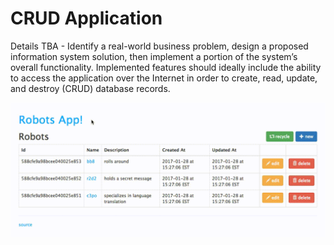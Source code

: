 # CRUD Application

Details TBA - Identify a real-world business problem, design a proposed information system solution, then implement a portion of the system’s overall functionality. Implemented features should ideally include the ability to access the application over the Internet in order to create, read, update, and destroy (CRUD) database records.

![a screencast depicting usage of a CRUD application. the application displays a table of records. an indivudal record is displayed in detail when clicked. buttons are clicked and forms are submitted to create new records and edit records. buttons are pressed to delete records and restore the entire set of original records.](demo.gif)
